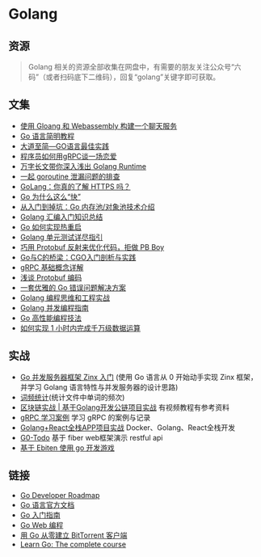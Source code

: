 # Golang

## 资源

> Golang 相关的资源全部收集在网盘中，有需要的朋友关注公众号“六码”（或者扫码底下二维码），回复“golang”关键字即可获取。

## 文集

- [使用 Gloang 和 Webassembly 构建一个聊天服务](./build-a-chat-service-using-goLang-and-WebAssembly/part-1.md)
- [Go 语言简明教程](./go-language-concise-course/post.md)
- [大道至简—GO语言最佳实践](https://cloud.tencent.com/developer/article/1145176)
- [程序员如何用gRPC谈一场恋爱](https://cloud.tencent.com/developer/article/1445070)
- [万字长文带你深入浅出 Golang Runtime](https://cloud.tencent.com/developer/article/1548034)
- [一起 goroutine 泄漏问题的排查](https://cloud.tencent.com/developer/article/1568379)
- [GoLang：你真的了解 HTTPS 吗？](https://cloud.tencent.com/developer/article/1590748)
- [Go 为什么这么“快”](https://cloud.tencent.com/developer/article/1591618)
- [从入门到掉坑：Go 内存池/对象池技术介绍](https://cloud.tencent.com/developer/article/1638446)
- [Golang 汇编入门知识总结](https://cloud.tencent.com/developer/article/1692904)
- [Go 如何实现热重启](https://cloud.tencent.com/developer/article/1695142)
- [Golang 单元测试详尽指引](https://cloud.tencent.com/developer/article/1729564)
- [巧用 Protobuf 反射来优化代码，拒做 PB Boy](https://cloud.tencent.com/developer/article/1753977)
- [Go与C的桥梁：CGO入门剖析与实践](https://cloud.tencent.com/developer/article/1786332)
- [gRPC 基础概念详解](https://cloud.tencent.com/developer/article/1845449)
- [浅谈 Protobuf 编码](https://cloud.tencent.com/developer/article/1847678)
- [一套优雅的 Go 错误问题解决方案](https://cloud.tencent.com/developer/article/1885094)
- [Golang 编程思维和工程实战](https://cloud.tencent.com/developer/article/1904240)
- [​Golang 并发编程指南](https://cloud.tencent.com/developer/article/1921580)
- [Go 高性能编程技法](https://cloud.tencent.com/developer/article/1958297)
- [如何实现 1 小时内完成千万级数据运算](https://cloud.tencent.com/developer/article/2042401)

## 实战
- [Go 并发服务器框架 Zinx 入门](https://github.com/yellowStarts/zinx) 
(使用 Go 语言从 0 开始动手实现 Zinx 框架，并学习 Golang 语言特性与并发服务器的设计思路)
- [词频统计](https://github.com/yellowStarts/wordcount)(统计文件中单词的频次)
- [区块链实战 | 基于Golang开发公链项目实战](https://github.com/yellowStarts/go-public-chain)  有视频教程有参考资料
- [gRPC 学习案例](https://github.com/yellowStarts/go-pcbook-micro) 学习 gRPC 的案例与记录
- [Golang+React全栈APP项目实战](https://github.com/yellowStarts/memrizr) Docker、Golang、React全栈开发
- [G0-Todo](https://github.com/yellowStarts/go-todo) 基于 fiber web框架演示 restful api
- [基于 Ebiten 使用 go 开发游戏](https://github.com/yellowStarts/go-ebiten-game-example)


## 链接

- [Go Developer Roadmap](https://roadmap.sh/golang)
- [Go 语言官方文档](http://golang.org/doc/)
- [Go 入门指南](https://github.com/Unknwon/the-way-to-go_ZH_CN)
- [Go Web 编程](https://github.com/astaxie/build-web-application-with-golang/blob/master/LICENSE.md)
- [用 Go 从零建立 BitTorrent 客户端](https://blog.mynameisdhr.com/YongGOCongLingJianLiBitTorrentKeHuDuan/)
- [Learn Go: The complete course](https://dev.to/karanpratapsingh/learn-go-the-complete-course-plc)